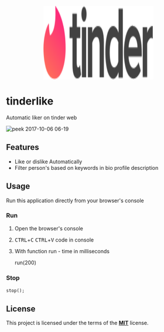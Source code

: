 <div style="text-align: center;">
  <img style="height: 200px; width: 300px; " src="tinderNewLogo.svg">
</div>

# tinderlike
Automatic liker on tinder web

![peek 2017-10-06 06-19](https://user-images.githubusercontent.com/1028425/31271681-c1ca4898-aa5e-11e7-9704-df053707c306.gif)

## Features

* Like or dislike Automatically 
* Filter person's based on keywords in bio profile description

## Usage

Run this application directly from your browser's console

### Run

1. Open the browser's console
2. <kbd>CTRL</kbd>+<kbd>C</kbd>  <kbd>CTRL</kbd>+<kbd>V</kbd> code in console
3. With function run - time in milliseconds

    run(200)

### Stop
    
    stop();


## License

This project is licensed under the terms of the [**MIT**](https://opensource.org/licenses/MIT) license.